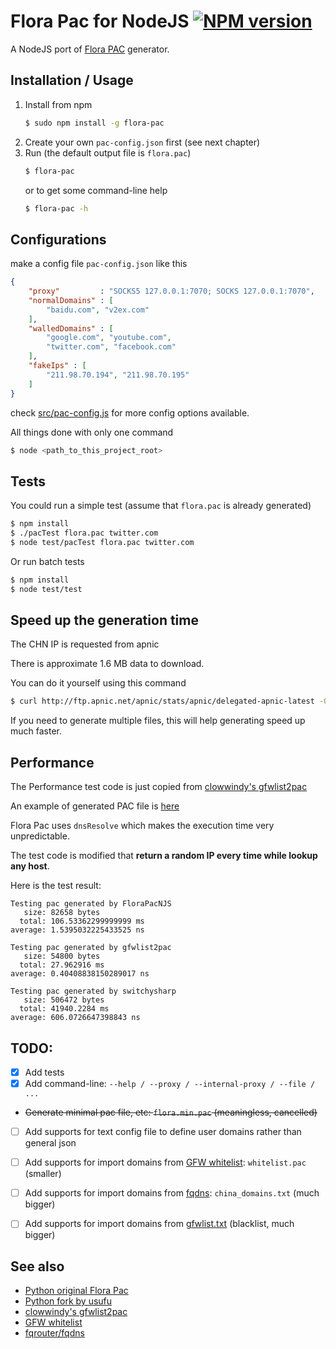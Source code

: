 Flora Pac for NodeJS [![NPM version](https://badge.fury.io/js/flora-pac.png)](http://badge.fury.io/js/flora-pac)
====================

A NodeJS port of [Flora PAC] generator.
 

## Installation / Usage

1. Install from npm
    ````bash
    $ sudo npm install -g flora-pac
    ````
2. Create your own `pac-config.json` first (see next chapter)
3. Run (the default output file is `flora.pac`)
    ````bash
    $ flora-pac
    ````
    or to get some command-line help
    ````bash
    $ flora-pac -h
    ````


## Configurations

make a config file `pac-config.json` like this

```json
{
    "proxy"         : "SOCKS5 127.0.0.1:7070; SOCKS 127.0.0.1:7070",
    "normalDomains" : [
        "baidu.com", "v2ex.com"
    ],
    "walledDomains" : [
        "google.com", "youtube.com", 
        "twitter.com", "facebook.com"
    ],
    "fakeIps" : [
        "211.98.70.194", "211.98.70.195"
    ]
}
```

check [src/pac-config.js](src/pac-config.js) for more config options available.


All things done with only one command
```bash
$ node <path_to_this_project_root>
```

## Tests

You could run a simple test (assume that `flora.pac` is already generated)
```bash
$ npm install
$ ./pacTest flora.pac twitter.com
$ node test/pacTest flora.pac twitter.com
```

Or run batch tests
```bash
$ npm install
$ node test/test
```


## Speed up the generation time

The CHN IP is requested from apnic

There is approximate 1.6 MB data to download.

You can do it yourself using this command

```bash
$ curl http://ftp.apnic.net/apnic/stats/apnic/delegated-apnic-latest -O
```

If you need to generate multiple files, this will help generating speed up much faster.


## Performance

The Performance test code is just copied from [clowwindy's gfwlist2pac][gfwlist2pac]

An example of generated PAC file is [here](test/flora.pac)

Flora Pac uses `dnsResolve` which makes the execution time very unpredictable.

The test code is modified that **return a random IP every time while lookup any host**.

Here is the test result:

```
Testing pac generated by FloraPacNJS
   size: 82658 bytes
  total: 106.53362299999999 ms
average: 1.5395032225433525 ns

Testing pac generated by gfwlist2pac
   size: 54800 bytes
  total: 27.962916 ms
average: 0.40408838150289017 ns

Testing pac generated by switchysharp
   size: 506472 bytes
  total: 41940.2284 ms
average: 606.0726647398843 ns
```


## TODO:
- [X] Add tests
- [X] Add command-line: `--help / --proxy / --internal-proxy / --file / ...`
- ~~Generate minimal pac file, etc: `flora.min.pac` (meaningless, cancelled)~~
- [ ] Add supports for text config file to define user domains rather than general json
- [ ] Add supports for import domains from [GFW whitelist]: `whitelist.pac` (smaller)
- [ ] Add supports for import domains from [fqdns]: `china_domains.txt` (much bigger)
- [ ] Add supports for import domains from [gfwlist.txt] (blacklist, much bigger)


## See also
* [Python original Flora Pac][Flora Pac]
* [Python fork by usufu](https://github.com/usufu/Flora_Pac)
* [clowwindy's gfwlist2pac][gfwlist2pac]
* [GFW whitelist]
* [fqrouter/fqdns][fqdns]

[Flora Pac]:     https://github.com/Leask/Flora_Pac
[gfwlist2pac]:   https://github.com/clowwindy/gfwlist2pac
[gfwlist.txt]:   https://autoproxy-gfwlist.googlecode.com/svn/trunk/gfwlist.txt
[GFW whitelist]: https://github.com/n0wa11/gfw_whitelist
[fqdns]:         https://github.com/fqrouter/fqdns

